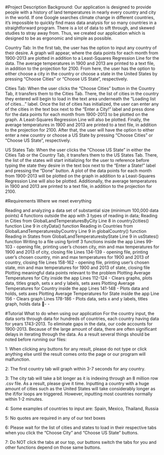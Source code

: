 #Project Description
Background:
Our application is designed to provide people with a history of land temperatures in nearly every country and city in the world.  If one Google searches climate change in different countries, it’s impossible to quickly find mass data analysis for so many countries in a straightforward program. There is a lot of data to sift through, and skewed studies to stray away from. Thus, we created our application which is designed to be as ergonomic and simple as possible.

Country Tab:
In the first tab, the user has the option to input any country of their desire. A graph will appear, where the data points for each month from 1900-2013 are plotted in addition to a Least-Squares Regression Line for the data. The average temperatures in 1900 and 2013 are printed to a text file, in addition to the projection for 2100. From here, the user has the option to either choose a city in the country or choose a state in the United States by pressing “Choose Cities” or “Choose US State”, respectively.

Cities Tab:
When the user clicks the “Choose Cities” button in the Country Tab, it transfers them to the Cities Tab. There, the list of cities in the country they entered will begin to load in the text area underneath the “Loading list of cities…” label. Once the list of cities has initialized, the user can enter any of the cities in the text box next to the “Enter a City!” label and press done for the data points for each month from 1900-2013 to be plotted on the graph. A Least-Squares Regression Line will also be plotted. Finally, the average temperatures in 1900 and 2013 are printed to a text file, in addition to the projection for 2100. After that, the user will have the option to either enter a new country or choose a US State by pressing “Choose Cities” or “Choose US State”, respectively.

US States Tab:
When the user clicks the “Choose US State” in either the Cities Tab or the Country Tab, it transfers them to the US States Tab. There, the list of the states will start initializing for the user to reference before typing the state they desire in the text box next to the “Enter a State!” label and pressing the “Done” button. A plot of the data points for each month from 1900-2013 will be plotted on the graph in addition to a Least-Squares Regression Line will also be plotted. Additionally, the average temperatures in 1900 and 2013 are printed to a text file, in addition to the projection for 2100.

#Requirements
Where we meet everything

Reading and analyzing a data set of substantial size (minimum 100,000 data points)
4 functions outside the app with 3 types of reading in data;
Reading in Cities from GlobalLandTemperaturesByCity
Line 8 in country2cities() function
Line 9 in cityData() function
Reading in Countries from GlobalLandTemperaturesbyCountry
Line 9 in globalCountry() function
Reading in States from GlobalLandTemperaturesbyState
Line 9 in usStates() function
Writing to a file using fprintf
3 functions inside the app
Lines 99-103 - opening file, printing user’s chosen city, min and max temperatures for 1900 and 2013 of city, closing file
Lines 134-139 - opening file, printing user’s chosen country, min and max temperatures for 1900 and 2013 of country, closing file
Lines 158-162 - opening file, printing user’s chosen state, min and max temperatures for 1900 and 2013 of state, closing file
Plotting meaningful data points relevant to the problem
Plotting Average Temperatures for City inside the app
Lines 112-124  - Clears graphs, plots data, titles graph, sets x and y labels, sets axes
Plotting Average Temperatures for Country inside the app
Lines 141-148 - Plots data and holds, sets axes
Plotting Average Temperatures for State inside the app
Line 156 - Clears graph
Lines 178-186 - Plots data, sets x and y labels, titles graph, holds data
- - 

#Tutorial
What to do when using our application
For the country input, the data sorts through data for hundreds of countries, each country having data for years 1743-2013. To eliminate gaps in the data, our code accounts for 1900-2013. Because of the large amount of data, there are often significant delays in iterating through the data. As a result several things should be noted before running our files:

1: When clicking any buttons for any result, please do not type or click anything else until the result comes onto the page or our program will malfunction.

2: The first country tab will graph within 3-7 seconds for any country.

3: The city tab will take a bit longer as it is indexing through an 8 million row .csv file. As a result, please give it time. Inputting a country with a huge amount of cities such as the United States will take considerably longer as the if/for loops are triggered. However, inputting most countries normally within 1-2 minutes.

4: Some examples of countries to input are: Spain, Mexico, Thailand, Russia

5: No quotes are required in any of our text boxes

6: Please wait for the list of cities and states to load in their respective tabs when you click the “Choose City” and “Choose US State” buttons.

7: Do NOT click the tabs at our top, our buttons switch the tabs for you and other functions depend on those same buttons.

